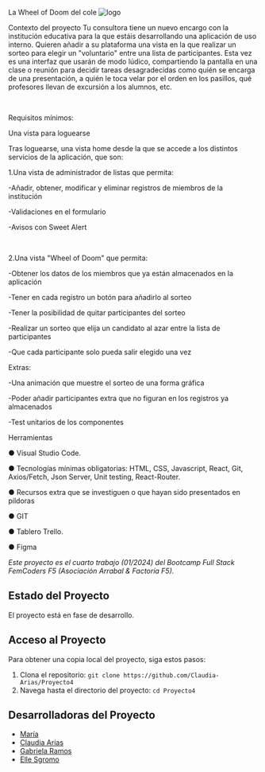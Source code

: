 La Wheel of Doom del cole 
![logo](https://github.com/Claudia-Arias/Proyecto4/assets/153823346/3ddee985-f00e-4c25-8d2c-a5f4e284d317)


Contexto del proyecto
Tu consultora tiene un nuevo encargo con la institución educativa para la que estáis desarrollando una aplicación de uso interno. Quieren añadir a su plataforma una vista en la que realizar un sorteo para elegir un "voluntario" entre una lista de participantes. Esta vez es una interfaz que usarán de modo lúdico, compartiendo la pantalla en una clase o reunión para decidir tareas desagradecidas como quién se encarga de una presentación, a quién le toca velar por el orden en los pasillos, qué profesores llevan de excursión a los alumnos, etc.

​

Requisitos mínimos:

​Una vista para loguearse

​Tras loguearse, una vista home desde la que se accede a los distintos servicios de la aplicación, que son:

​1.Una vista de administrador de listas que permita:

​-Añadir, obtener, modificar y eliminar registros de miembros de la institución

-Validaciones en el formulario

-Avisos con Sweet Alert

​

2.Una vista "Wheel of Doom" que permita:

​-Obtener los datos de los miembros que ya están almacenados en la aplicación

-Tener en cada registro un botón para añadirlo al sorteo

-Tener la posibilidad de quitar participantes del sorteo

-Realizar un sorteo que elija un candidato al azar entre la lista de participantes

-Que cada participante solo pueda salir elegido una vez

​Extras:

​-Una animación que muestre el sorteo de una forma gráfica

-Poder añadir participantes extra que no figuran en los registros ya almacenados

-Test unitarios de los componentes

​Herramientas

● Visual Studio Code.

● Tecnologías mínimas obligatorias: HTML, CSS, Javascript, React, Git, Axios/Fetch, Json Server, Unit testing, React-Router.

● Recursos extra que se investiguen o que hayan sido presentados en píldoras

● GIT

● Tablero Trello.

● Figma

*Este proyecto es el cuarto trabajo (01/2024) del Bootcamp Full Stack FemCoders F5 (Asociación Arrabal & Factoría F5).*

## Estado del Proyecto

El proyecto está en fase de desarrollo.

## Acceso al Proyecto

Para obtener una copia local del proyecto, siga estos pasos:

1. Clona el repositorio: `git clone https://github.com/Claudia-Arias/Proyecto4`
2. Navega hasta el directorio del proyecto: `cd Proyecto4`

## Desarrolladoras del Proyecto

- [María](https://github.com/MNblue)
- [Claudia Arias](https://github.com/Claudia-Arias)
- [Gabriela Ramos](https://github.com/GabrielaRamos79)
- [Elle Sgromo](https://github.com/Elle-FullStack/Elle-FullStack)
